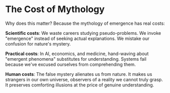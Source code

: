 # The Cost of Mythology

Why does this matter? Because the mythology of emergence has real costs:

**Scientific costs**: We waste careers studying pseudo-problems. We invoke "emergence" instead of seeking actual explanations. We mistake our confusion for nature's mystery.

**Practical costs**: In AI, economics, and medicine, hand-waving about "emergent phenomena" substitutes for understanding. Systems fail because we've excused ourselves from comprehending them.

**Human costs**: The false mystery alienates us from nature. It makes us strangers in our own universe, observers of a reality we cannot truly grasp. It preserves comforting illusions at the price of genuine understanding.
